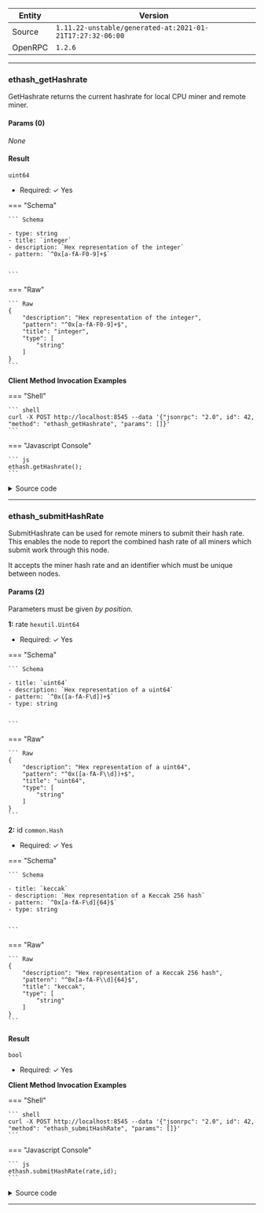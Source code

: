 






| Entity | Version |
| --- | --- |
| Source | <code>1.11.22-unstable/generated-at:2021-01-21T17:27:32-06:00</code> |
| OpenRPC | <code>1.2.6</code> |

---




### ethash_getHashrate

GetHashrate returns the current hashrate for local CPU miner and remote miner.


#### Params (0)

_None_

#### Result




<code>uint64</code> 

  + Required: ✓ Yes

 
=== "Schema"

	``` Schema
	
	- type: string
	- title: `integer`
	- description: `Hex representation of the integer`
	- pattern: `^0x[a-fA-F0-9]+$`


	```

=== "Raw"

	``` Raw
	{
        "description": "Hex representation of the integer",
        "pattern": "^0x[a-fA-F0-9]+$",
        "title": "integer",
        "type": [
            "string"
        ]
    }
	```



__Client Method Invocation Examples__

=== "Shell"

	``` shell
	curl -X POST http://localhost:8545 --data '{"jsonrpc": "2.0", id": 42, "method": "ethash_getHashrate", "params": []}'
	```

=== "Javascript Console"

	``` js
	ethash.getHashrate();
	```


<details><summary>Source code</summary>
<p>
```go
func (api *API) GetHashrate() uint64 {
	return uint64(api.ethash.Hashrate())
}// GetHashrate returns the current hashrate for local CPU miner and remote miner.

```
<a href="https://github.com/ethereum/go-ethereum/blob/master/consensus/ethash/api.go#L110" target="_">View on GitHub →</a>
</p>
</details>

---



### ethash_getWork

GetWork returns a work package for external miner.

The work package consists of 3 strings:
  result[0] - 32 bytes hex encoded current block header pow-hash
  result[1] - 32 bytes hex encoded seed hash used for DAG
  result[2] - 32 bytes hex encoded boundary condition ("target"), 2^256/difficulty
  result[3] - hex encoded block number


#### Params (0)

_None_

#### Result



num4string <code>[4]string</code> 

  + Required: ✓ Yes

 
=== "Schema"

	``` Schema
	
	- type: array
	- items: 

			- type: string


	- maxItems: `4`
	- minItems: `4`


	```

=== "Raw"

	``` Raw
	{
        "items": [
            {
                "type": [
                    "string"
                ]
            }
        ],
        "maxItems": 4,
        "minItems": 4,
        "type": [
            "array"
        ]
    }
	```



__Client Method Invocation Examples__

=== "Shell"

	``` shell
	curl -X POST http://localhost:8545 --data '{"jsonrpc": "2.0", id": 42, "method": "ethash_getWork", "params": []}'
	```

=== "Javascript Console"

	``` js
	ethash.getWork();
	```


<details><summary>Source code</summary>
<p>
```go
func (api *API) GetWork() ([4]string, error) {
	if api.ethash.remote == nil {
		return [4]string{}, errors.New("not supported")
	}
	var (
		workCh	= make(chan [4]string, 1)
		errc	= make(chan error, 1)
	)
	select {
	case api.ethash.remote.fetchWorkCh <- &sealWork{errc: errc, res: workCh}:
	case <-api.ethash.remote.exitCh:
		return [4]string{}, errEthashStopped
	}
	select {
	case work := <-workCh:
		return work, nil
	case err := <-errc:
		return [4]string{}, err
	}
}// GetWork returns a work package for external miner.
//
// The work package consists of 3 strings:
//   result[0] - 32 bytes hex encoded current block header pow-hash
//   result[1] - 32 bytes hex encoded seed hash used for DAG
//   result[2] - 32 bytes hex encoded boundary condition ("target"), 2^256/difficulty
//   result[3] - hex encoded block number

```
<a href="https://github.com/ethereum/go-ethereum/blob/master/consensus/ethash/api.go#L41" target="_">View on GitHub →</a>
</p>
</details>

---



### ethash_submitHashRate

SubmitHashrate can be used for remote miners to submit their hash rate.
This enables the node to report the combined hash rate of all miners
which submit work through this node.

It accepts the miner hash rate and an identifier which must be unique
between nodes.


#### Params (2)

Parameters must be given _by position_.  


__1:__ 
rate <code>hexutil.Uint64</code> 

  + Required: ✓ Yes

 
=== "Schema"

	``` Schema
	
	- title: `uint64`
	- description: `Hex representation of a uint64`
	- pattern: `^0x([a-fA-F\d])+$`
	- type: string


	```

=== "Raw"

	``` Raw
	{
        "description": "Hex representation of a uint64",
        "pattern": "^0x([a-fA-F\\d])+$",
        "title": "uint64",
        "type": [
            "string"
        ]
    }
	```




__2:__ 
id <code>common.Hash</code> 

  + Required: ✓ Yes

 
=== "Schema"

	``` Schema
	
	- title: `keccak`
	- description: `Hex representation of a Keccak 256 hash`
	- pattern: `^0x[a-fA-F\d]{64}$`
	- type: string


	```

=== "Raw"

	``` Raw
	{
        "description": "Hex representation of a Keccak 256 hash",
        "pattern": "^0x[a-fA-F\\d]{64}$",
        "title": "keccak",
        "type": [
            "string"
        ]
    }
	```





#### Result




<code>bool</code> 

  + Required: ✓ Yes




__Client Method Invocation Examples__

=== "Shell"

	``` shell
	curl -X POST http://localhost:8545 --data '{"jsonrpc": "2.0", id": 42, "method": "ethash_submitHashRate", "params": []}'
	```

=== "Javascript Console"

	``` js
	ethash.submitHashRate(rate,id);
	```


<details><summary>Source code</summary>
<p>
```go
func (api *API) SubmitHashRate(rate hexutil.Uint64, id common.Hash) bool {
	if api.ethash.remote == nil {
		return false
	}
	var done = make(chan struct{}, 1)
	select {
	case api.ethash.remote.submitRateCh <- &hashrate{done: done, rate: uint64(rate), id: id}:
	case <-api.ethash.remote.exitCh:
		return false
	}
	<-done
	return true
}// SubmitHashrate can be used for remote miners to submit their hash rate.
// This enables the node to report the combined hash rate of all miners
// which submit work through this node.
//
// It accepts the miner hash rate and an identifier which must be unique
// between nodes.

```
<a href="https://github.com/ethereum/go-ethereum/blob/master/consensus/ethash/api.go#L92" target="_">View on GitHub →</a>
</p>
</details>

---



### ethash_submitWork

SubmitWork can be used by external miner to submit their POW solution.
It returns an indication if the work was accepted.
Note either an invalid solution, a stale work a non-existent work will return false.


#### Params (3)

Parameters must be given _by position_.  


__1:__ 
nonce <code>types.BlockNonce</code> 

  + Required: ✓ Yes

 
=== "Schema"

	``` Schema
	
	- title: `integer`
	- description: `Hex representation of the integer`
	- pattern: `^0x[a-fA-F0-9]+$`
	- type: string


	```

=== "Raw"

	``` Raw
	{
        "description": "Hex representation of the integer",
        "pattern": "^0x[a-fA-F0-9]+$",
        "title": "integer",
        "type": [
            "string"
        ]
    }
	```




__2:__ 
hash <code>common.Hash</code> 

  + Required: ✓ Yes

 
=== "Schema"

	``` Schema
	
	- title: `keccak`
	- description: `Hex representation of a Keccak 256 hash`
	- pattern: `^0x[a-fA-F\d]{64}$`
	- type: string


	```

=== "Raw"

	``` Raw
	{
        "description": "Hex representation of a Keccak 256 hash",
        "pattern": "^0x[a-fA-F\\d]{64}$",
        "title": "keccak",
        "type": [
            "string"
        ]
    }
	```




__3:__ 
digest <code>common.Hash</code> 

  + Required: ✓ Yes

 
=== "Schema"

	``` Schema
	
	- description: `Hex representation of a Keccak 256 hash`
	- pattern: `^0x[a-fA-F\d]{64}$`
	- type: string
	- title: `keccak`


	```

=== "Raw"

	``` Raw
	{
        "description": "Hex representation of a Keccak 256 hash",
        "pattern": "^0x[a-fA-F\\d]{64}$",
        "title": "keccak",
        "type": [
            "string"
        ]
    }
	```





#### Result




<code>bool</code> 

  + Required: ✓ Yes




__Client Method Invocation Examples__

=== "Shell"

	``` shell
	curl -X POST http://localhost:8545 --data '{"jsonrpc": "2.0", id": 42, "method": "ethash_submitWork", "params": []}'
	```

=== "Javascript Console"

	``` js
	ethash.submitWork(nonce,hash,digest);
	```


<details><summary>Source code</summary>
<p>
```go
func (api *API) SubmitWork(nonce types.BlockNonce, hash, digest common.Hash) bool {
	if api.ethash.remote == nil {
		return false
	}
	var errc = make(chan error, 1)
	select {
	case api.ethash.remote.submitWorkCh <- &mineResult{nonce: nonce, mixDigest: digest, hash: hash, errc: errc}:
	case <-api.ethash.remote.exitCh:
		return false
	}
	err := <-errc
	return err == nil
}// SubmitWork can be used by external miner to submit their POW solution.
// It returns an indication if the work was accepted.
// Note either an invalid solution, a stale work a non-existent work will return false.

```
<a href="https://github.com/ethereum/go-ethereum/blob/master/consensus/ethash/api.go#L66" target="_">View on GitHub →</a>
</p>
</details>

---

